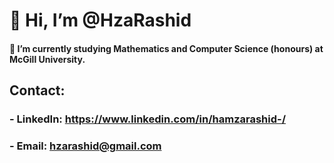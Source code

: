 # 👋 Hi, I’m @HzaRashid
#### 🌱 I’m currently studying Mathematics and Computer Science (honours) at McGill University.
## Contact:
### - LinkedIn: https://www.linkedin.com/in/hamzarashid-/
### - Email: hzarashid@gmail.com

